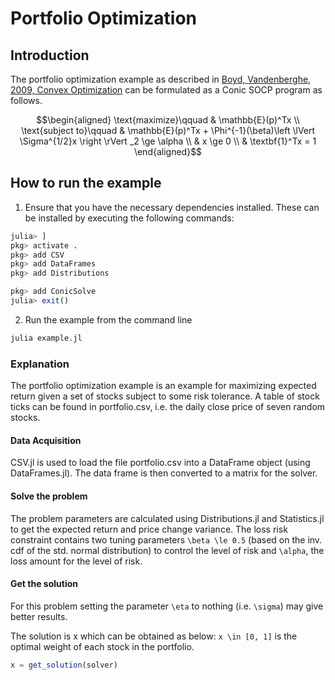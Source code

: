 # Portfolio Optimization

## Introduction

The portfolio optimization example as described in [Boyd, Vandenberghe, 2009, Convex Optimization](https://web.stanford.edu/~boyd/cvxbook/bv_cvxbook.pdf) can be formulated as a Conic SOCP program as follows.

```math
\begin{aligned}
\text{maximize}\qquad &
\mathbb{E}(p)^Tx \\
\text{subject to}\qquad &
\mathbb{E}(p)^Tx + \Phi^{-1}(\beta)\left \lVert \Sigma^{1/2}x \right \rVert _2 \ge \alpha \\
& x \ge 0 \\
& \textbf{1}^Tx = 1
\end{aligned}
```

## How to run the example

1. Ensure that you have the necessary dependencies installed. These can be installed by executing the following commands:
```julia
julia> ]
pkg> activate .
pkg> add CSV
pkg> add DataFrames
pkg> add Distributions

pkg> add ConicSolve
julia> exit()
```

2. Run the example from the command line
```bash
julia example.jl
```

### Explanation

The portfolio optimization example is an example for maximizing expected return given a set of stocks subject to some risk tolerance. A table of stock ticks can be found in portfolio.csv, i.e. the daily close price of seven random stocks.

#### Data Acquisition

CSV.jl is used to load the file portfolio.csv into a DataFrame object (using DataFrames.jl). The data frame is then converted to a matrix for the solver.

#### Solve the problem

The problem parameters are calculated using Distributions.jl and Statistics.jl to get the expected return and price change variance. The loss risk constraint contains two tuning parameters ``\beta \le 0.5`` (based on the inv. cdf of the std. normal distribution) to control the level of risk and ``\alpha``, the loss amount for the level of risk.

#### Get the solution

For this problem setting the parameter ``\eta`` to nothing (i.e. ``\sigma``) may give better results.

The solution is x which can be obtained as below:
``x \in [0, 1]`` is the optimal weight of each stock in the portfolio.

```julia
x = get_solution(solver)
```